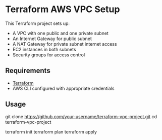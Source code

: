 # Terraform AWS VPC Setup

This Terraform project sets up:

- A VPC with one public and one private subnet
- An Internet Gateway for public subnet
- A NAT Gateway for private subnet internet access
- EC2 instances in both subnets
- Security groups for access control

## Requirements

- [Terraform](https://www.terraform.io/downloads)
- AWS CLI configured with appropriate credentials

## Usage

git clone https://github.com/your-username/terraform-vpc-project.git
cd terraform-vpc-project

terraform init
terraform plan
terraform apply
